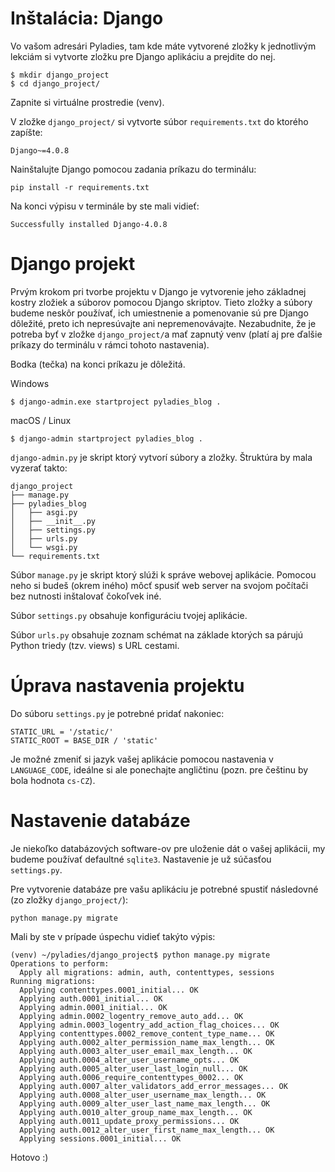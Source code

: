 Inštalácia: Django
======================

Vo vašom adresári Pyladies, tam kde máte vytvorené zložky k jednotlivým lekciám si vytvorte zložku pre Django aplikáciu a prejdite do nej.

```console
$ mkdir django_project
$ cd django_project/
```

Zapnite si virtuálne prostredie (venv).

V zložke `django_project/` si vytvorte súbor `requirements.txt` do ktorého zapíšte:
```console
Django~=4.0.8
```

Nainštalujte Django pomocou zadania príkazu do terminálu:
```console
pip install -r requirements.txt
```
Na konci výpisu v terminále by ste mali vidieť:

```console
Successfully installed Django-4.0.8
```

Django projekt
======================

Prvým krokom pri tvorbe projektu v Django je vytvorenie jeho základnej kostry zložiek a súborov pomocou Django skriptov.
Tieto zložky a súbory budeme neskôr používať, ich umiestnenie a pomenovanie sú pre Django dôležité, preto ich nepresúvajte
ani nepremenovávajte. Nezabudnite, že je potreba byť v zložke `django_project/`a mať zapnutý venv (platí aj pre ďalšie príkazy
do terminálu v rámci tohoto nastavenia).

Bodka (tečka) na konci príkazu je dôležitá.

Windows
```console
$ django-admin.exe startproject pyladies_blog .
```

macOS / Linux
```console
$ django-admin startproject pyladies_blog .
```

`django-admin.py` je skript ktorý vytvorí súbory a zložky. Štruktúra by mala vyzerať takto:

```
django_project
├── manage.py
├── pyladies_blog
│   ├── asgi.py
│   ├── __init__.py
│   ├── settings.py
│   ├── urls.py
│   └── wsgi.py
└── requirements.txt
```

Súbor `manage.py` je skript ktorý slúži k správe webovej aplikácie.
Pomocou neho si budeš (okrem iného) môcť spusiť web server na svojom počítači bez nutnosti inštalovať čokoľvek iné.

Súbor `settings.py` obsahuje konfiguráciu tvojej aplikácie.

Súbor `urls.py` obsahuje zoznam schémat na základe ktorých sa párujú Python triedy (tzv. views) s URL cestami.


Úprava nastavenia projektu
======================

Do súboru `settings.py` je potrebné pridať nakoniec:
```
STATIC_URL = '/static/'
STATIC_ROOT = BASE_DIR / 'static'
```

Je možné zmeniť si jazyk vašej aplikácie pomocou nastavenia v `LANGUAGE_CODE`,
ideálne si ale ponechajte angličtinu (pozn. pre češtinu by bola hodnota `cs-CZ`).

Nastavenie databáze
======================
Je niekoľko databázových software-ov pre uloženie dát o vašej aplikácii, my budeme používať
defaultné `sqlite3`. Nastavenie je už súčasťou `settings.py`.

Pre vytvorenie databáze pre vašu aplikáciu je potrebné spustiť následovné (zo zložky `django_project/`):
```console
python manage.py migrate
```

Mali by ste v prípade úspechu vidieť takýto výpis:
```console
(venv) ~/pyladies/django_project$ python manage.py migrate
Operations to perform:
  Apply all migrations: admin, auth, contenttypes, sessions
Running migrations:
  Applying contenttypes.0001_initial... OK
  Applying auth.0001_initial... OK
  Applying admin.0001_initial... OK
  Applying admin.0002_logentry_remove_auto_add... OK
  Applying admin.0003_logentry_add_action_flag_choices... OK
  Applying contenttypes.0002_remove_content_type_name... OK
  Applying auth.0002_alter_permission_name_max_length... OK
  Applying auth.0003_alter_user_email_max_length... OK
  Applying auth.0004_alter_user_username_opts... OK
  Applying auth.0005_alter_user_last_login_null... OK
  Applying auth.0006_require_contenttypes_0002... OK
  Applying auth.0007_alter_validators_add_error_messages... OK
  Applying auth.0008_alter_user_username_max_length... OK
  Applying auth.0009_alter_user_last_name_max_length... OK
  Applying auth.0010_alter_group_name_max_length... OK
  Applying auth.0011_update_proxy_permissions... OK
  Applying auth.0012_alter_user_first_name_max_length... OK
  Applying sessions.0001_initial... OK
```

Hotovo :)
